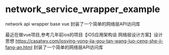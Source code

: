 # network_service_wrapper_example
network api wrapper base vue 封装了一个简单的网络层API访问库

最近在做vue项目,参考几年前ios的项目【iOS应用架构谈 网络层设计方案】设计思想
https://casatwy.com/iosying-yong-jia-gou-tan-wang-luo-ceng-she-ji-fang-an.html
封装了一个简单的网络层API访问库
